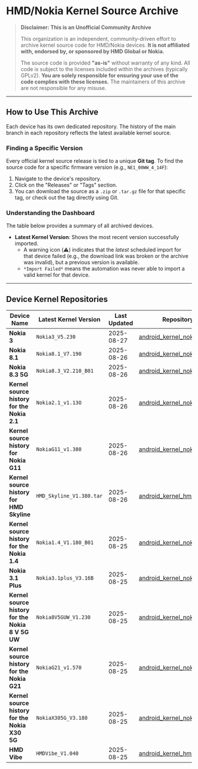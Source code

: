 # HMD/Nokia Kernel Source Archive

> **Disclaimer: This is an Unofficial Community Archive**
>
> This organization is an independent, community-driven effort to archive kernel source code for HMD/Nokia devices. **It is not affiliated with, endorsed by, or sponsored by HMD Global or Nokia.**
>
> The source code is provided **"as-is"** without warranty of any kind. All code is subject to the licenses included within the archives (typically GPLv2). **You are solely responsible for ensuring your use of the code complies with these licenses.** The maintainers of this archive are not responsible for any misuse.

---

## How to Use This Archive

Each device has its own dedicated repository. The history of the main branch in each repository reflects the latest available kernel source.

### Finding a Specific Version

Every official kernel source release is tied to a unique **Git tag**. To find the source code for a specific firmware version (e.g., `NE1_00WW_4_14F`):

1.  Navigate to the device's repository.
2.  Click on the "Releases" or "Tags" section.
3.  You can download the source as a `.zip` or `.tar.gz` file for that specific tag, or check out the tag directly using Git.

### Understanding the Dashboard

The table below provides a summary of all archived devices.

-   **Latest Kernel Version**: Shows the most recent version successfully imported.
    -   A warning icon (**⚠️**) indicates that the *latest* scheduled import for that device failed (e.g., the download link was broken or the archive was invalid), but a previous version is available.
    -   `*Import Failed*` means the automation was never able to import a valid kernel for that device.

---

## Device Kernel Repositories

| Device Name | Latest Kernel Version | Last Updated | Repository Link |
|-------------|-----------------------|--------------|-----------------|
| **Nokia 3** | `Nokia3_V5.230` | 2025-08-27 | [android_kernel_nokia_3](https://github.com/Nokia3-development/android_kernel_nokia_3) |
| **Nokia 8.1** | `Nokia8.1_V7.190` | 2025-08-26 | [android_kernel_nokia_8.1](https://github.com/Nokia3-development/android_kernel_nokia_8.1) |
| **Nokia 8.3 5G** | `Nokia8.3_V2.210_B01` | 2025-08-26 | [android_kernel_nokia_8.3_5g](https://github.com/Nokia3-development/android_kernel_nokia_8.3_5g) |
| **Kernel source history for the Nokia 2.1** | `Nokia2.1_v1.13O` | 2025-08-26 | [android_kernel_nokia_2_1](https://github.com/Nokia3-development/android_kernel_nokia_2_1) |
| **Kernel source history for Nokia G11** | `NokiaG11_v1.380` | 2025-08-26 | [android_kernel_nokia_g11](https://github.com/Nokia3-development/android_kernel_nokia_g11) |
| **Kernel source history for HMD Skyline** | `HMD_Skyline_V1.380.tar` | 2025-08-26 | [android_kernel_hmd_skyline](https://github.com/Nokia3-development/android_kernel_hmd_skyline) |
| **Kernel source history for the Nokia 1.4** | `Nokia1.4_V1.180_B01` | 2025-08-25 | [android_kernel_nokia_1_4](https://github.com/Nokia3-development/android_kernel_nokia_1_4) |
| **Nokia 3.1 Plus** | `Nokia3.1plus_V3.16B` | 2025-08-25 | [android_kernel_nokia_3_1_plus](https://github.com/Nokia3-development/android_kernel_nokia_3_1_plus) |
| **Kernel source history for the Nokia 8 V 5G UW** | `Nokia8V5GUW_V1.230` | 2025-08-25 | [android_kernel_nokia_8_v_5g_uw](https://github.com/Nokia3-development/android_kernel_nokia_8_v_5g_uw) |
| **Kernel source history for the Nokia G21** | `NokiaG21_v1.570` | 2025-08-25 | [android_kernel_nokia_g21](https://github.com/Nokia3-development/android_kernel_nokia_g21) |
| **Kernel source history for the Nokia X30 5G** | `NokiaX305G_V3.180` | 2025-08-25 | [android_kernel_nokia_x30_5g](https://github.com/Nokia3-development/android_kernel_nokia_x30_5g) |
| **HMD Vibe** | `HMDVibe_V1.040` | 2025-08-25 | [android_kernel_hmd_vibe](https://github.com/Nokia3-development/android_kernel_hmd_vibe) |
